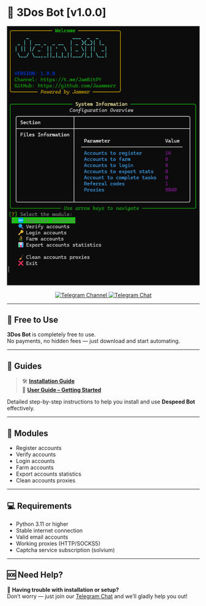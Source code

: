 # 🌅 3Dos Bot [v1.0.0]

<div align="center">
  <img src="./console/images/console.png" alt="Dawn Extension Bot Console" width="600"/>
  
  <p align="center">
    <a href="https://t.me/JamBitPY">
      <img src="https://img.shields.io/badge/Telegram-Channel-blue?style=for-the-badge&logo=telegram" alt="Telegram Channel">
    </a>
    <a href="https://t.me/+-4HDHSdBgiYxNGRi">
      <img src="https://img.shields.io/badge/Telegram-Chat-blue?style=for-the-badge&logo=telegram" alt="Telegram Chat">
    </a>
  </p>
</div>

---

## 💸 Free to Use

**3Dos Bot** is completely free to use.  
No payments, no hidden fees — just download and start automating.

---

## 📘 Guides

> 🛠 **[Installation Guide](https://jammers-organization.gitbook.io/jambit/depin/3dos/installation)**  
> 📖 **[User Guide – Getting Started](https://jammers-organization.gitbook.io/jambit/depin/3dos/user-guide-getting-started)**

Detailed step-by-step instructions to help you install and use **Despeed Bot** effectively.



---

## 🧩 Modules

- Register accounts
- Verify accounts
- Login accounts  
- Farm accounts
- Export accounts statistics  
- Clean accounts proxies

---

## 💻 Requirements

- Python 3.11 or higher
- Stable internet connection
- Valid email accounts
- Working proxies (HTTP/SOCKS5)
- Captcha service subscription (solvium)

---


## 🆘 Need Help?

💬 **Having trouble with installation or setup?**  
Don’t worry — just join our [Telegram Chat](https://t.me/+-4HDHSdBgiYxNGRi) and we’ll gladly help you out!

